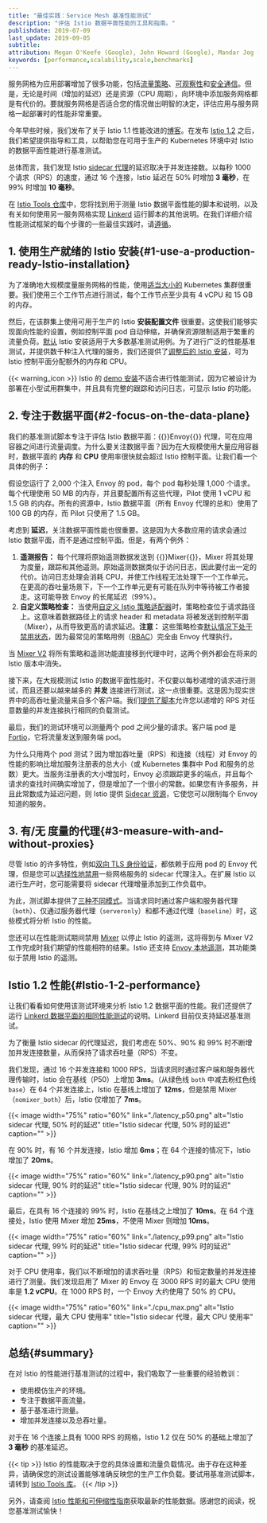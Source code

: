 ```yaml
---
title: "最佳实践：Service Mesh 基准性能测试"
description: "评估 Istio 数据平面性能的工具和指南。"
publishdate: 2019-07-09
last_update: 2019-09-05
subtitle:
attribution: Megan O'Keefe (Google), John Howard (Google), Mandar Jog (Google)
keywords: [performance,scalability,scale,benchmarks]
---
```


服务网格为应用部署增加了很多功能，包括[流量策略](/zh/docs/concepts/what-is-istio/#traffic-management)、[可观察性](/zh/docs/concepts/what-is-istio/#observability)和[安全通信](/zh/docs/concepts/what-is-istio/#security)。但是，无论是时间（增加的延迟）还是资源（CPU 周期），向环境中添加服务网格都是有代价的。要就服务网格是否适合您的情况做出明智的决定，评估应用与服务网格一起部署时的性能非常重要。

今年早些时候，我们发布了关于 Istio 1.1 性能改进的[博客](/zh/blog/2019/istio1.1_perf/)。在发布 [Istio 1.2](/zh/news/releases/1.2.x/announcing-1.2) 之后，我们希望提供指导和工具，以帮助您在可用于生产的 Kubernetes 环境中对 Istio 的数据平面性能进行基准测试。

总体而言，我们发现 Istio [sidecar 代理](/zh/docs/ops/deployment/architecture/#envoy)的延迟取决于并发连接数。以每秒 1000 个请求（RPS）的速度，通过 16 个连接，Istio 延迟在 50% 时增加 **3 毫秒**，在 99% 时增加 **10 毫秒**。

在 [Istio Tools 仓库](https://github.com/istio/tools/tree/3ac7ab40db8a0d595b71f47b8ba246763ecd6213/perf/benchmark)中，您将找到用于测量 Istio 数据平面性能的脚本和说明，以及有关如何使用另一服务网格实现 [Linkerd](https://linkerd.io) 运行脚本的其他说明。在我们详细介绍性能测试框架的每个步骤的一些最佳实践时，请[遵循](https://github.com/istio/tools/tree/3ac7ab40db8a0d595b71f47b8ba246763ecd6213/perf/benchmark#setup)。

## 1. 使用生产就绪的 Istio 安装{#1-use-a-production-ready-Istio-installation}

为了准确地大规模度量服务网格的性能，使用[适当大小的](https://github.com/istio/tools/tree/3ac7ab40db8a0d595b71f47b8ba246763ecd6213/perf/istio-install#istio-setup) Kubernetes 集群很重要。我们使用三个工作节点进行测试，每个工作节点至少具有 4 vCPU 和 15 GB 的内存。

然后，在该群集上使用可用于生产的 Istio **安装配置文件** 很重要。这使我们能够实现面向性能的设置，例如控制平面 pod 自动伸缩，并确保资源限制适用于繁重的流量负荷。[默认](/zh/docs/setup/install/helm/#option-1-install-with-helm-via-helm-template) Istio 安装适用于大多数基准测试用例。为了进行广泛的性能基准测试，并提供数千种注入代理的服务，我们还提供了[调整后的 Istio 安装](https://github.com/istio/tools/blob/3ac7ab40db8a0d595b71f47b8ba246763ecd6213/perf/istio-install/values.yaml)，可为 Istio 控制平面分配额外的内存和 CPU。

{{< warning_icon >}} Istio 的 [demo 安装](/zh/docs/setup/getting-started/)不适合进行性能测试，因为它被设计为部署在小型试用群集中，并且具有完整的跟踪和访问日志，可显示 Istio 的功能。

## 2. 专注于数据平面{#2-focus-on-the-data-plane}

我们的基准测试脚本专注于评估 Istio 数据平面：{{<gloss>}}Envoy{{</gloss>}} 代理，可在应用容器之间进行流量调度。为什么要关注数据平面？因为在大规模使用大量应用容器时，数据平面的 **内存** 和 **CPU** 使用率很快就会超过 Istio 控制平面。让我们看一个具体的例子：

假设您运行了 2,000 个注入 Envoy 的 pod，每个 pod 每秒处理 1,000 个请求。每个代理使用 50 MB 的内存，并且要配置所有这些代理，Pilot 使用 1 vCPU 和 1.5 GB 的内存。所有的资源中，Istio 数据平面（所有 Envoy 代理的总和）使用了 100 GB 的内存，而 Pilot 只使用了 1.5 GB。

考虑到 **延迟**，关注数据平面性能也很重要。这是因为大多数应用的请求会通过 Istio 数据平面，而不是通过控制平面。但是，有两个例外：

1. **遥测报告：** 每个代理将原始遥测数据发送到 {{<gloss>}}Mixer{{</gloss>}}，Mixer 将其处理为度量，跟踪和其他遥测。原始遥测数据类似于访问日志，因此要付出一定的代价。访问日志处理会消耗 CPU，并使工作线程无法处理下一个工作单元。在更高的吞吐量场景下，下一个工作单元更有可能在队列中等待被工作者接走。这可能导致 Envoy 的长尾延迟（99%）。
1. **自定义策略检查：** 当使用[自定义 Istio 策略适配器](/zh/docs/concepts/observability/)时，策略检查位于请求路径上。这意味着数据路径上的请求 header 和 metadata 将被发送到控制平面（Mixer），从而导致更高的请求延迟。**注意：** 这些策略检查[默认情况下处于禁用状态](/zh/docs/reference/config/installation-options/#global-options)，因为最常见的策略用例（[RBAC](/zh/docs/reference/config/security/istio.rbac.v1alpha1)）完全由 Envoy 代理执行。

当 [Mixer V2](https://docs.google.com/document/d/1QKmtem5jU_2F3Lh5SqLp0IuPb80_70J7aJEYu4_gS-s) 将所有策略和遥测功能直接移到代理中时，这两个例外都会在将来的 Istio 版本中消失。

接下来，在大规模测试 Istio 的数据平面性能时，不仅要以每秒递增的请求进行测试，而且还要以越来越多的 **并发** 连接进行测试，这一点很重要。这是因为现实世界中的高吞吐量流量来自多个客户端。我们[提供了脚本](https://github.com/istio/tools/tree/3ac7ab40db8a0d595b71f47b8ba246763ecd6213/perf/benchmark#run-performance-tests)允许您以递增的 RPS 对任意数量的并发连接执行相同的负载测试。

最后，我们的测试环境可以测量两个 pod 之间少量的请求。客户端 pod 是 [Fortio](http://fortio.org/)，它将流量发送到服务端 pod。

为什么只用两个 pod 测试？因为增加吞吐量（RPS）和连接（线程）对 Envoy 的性能的影响比增加服务注册表的总大小（或 Kubernetes 集群中 Pod 和服务的总数）更大。当服务注册表的大小增加时，Envoy 必须跟踪更多的端点，并且每个请求的查找时间确实增加了，但是增加了一个很小的常数。如果您有许多服务，并且此常数成为延迟问题，则 Istio 提供 [Sidecar 资源](/zh/docs/reference/config/networking/sidecar/)，它使您可以限制每个 Envoy 知道的服务。

## 3. 有/无 度量的代理{#3-measure-with-and-without-proxies}

尽管 Istio 的许多特性，例如[双向 TLS 身份验证](/zh/docs/concepts/security/#mutual-TLS-authentication)，都依赖于应用 pod 的 Envoy 代理，但是您可以[选择性地禁用](/zh/docs/setup/additional-setup/sidecar-injection/#disabling-or-updating-the-webhook)一些网格服务的 sidecar 代理注入。在扩展 Istio 以进行生产时，您可能需要将 sidecar 代理增量添加到工作负载中。

为此，测试脚本提供了[三种不同模式](https://github.com/istio/tools/tree/3ac7ab40db8a0d595b71f47b8ba246763ecd6213/perf/benchmark#run-performance-tests)。当请求同时通过客户端和服务器代理（`both`）、仅通过服务器代理（`serveronly`）和都不通过代理（`baseline`）时，这些模式将分析 Istio 的性能。

您还可以在性能测试期间禁用 [Mixer](/zh/docs/concepts/observability/) 以停止 Istio 的遥测，这将得到与 Mixer V2 工作完成时我们期望的性能相符的结果。Istio 还支持 [Envoy 本地遥测](https://github.com/istio/istio/wiki/Envoy-native-telemetry)，其功能类似于禁用 Istio 的遥测。

## Istio 1.2 性能{#Istio-1-2-performance}

让我们看看如何使用该测试环境来分析 Istio 1.2 数据平面的性能。我们还提供了运行 [Linkerd 数据平面的相同性能测试](https://github.com/istio/tools/tree/3ac7ab40db8a0d595b71f47b8ba246763ecd6213/perf/benchmark/linkerd)的说明。Linkerd 目前仅支持延迟基准测试。

为了衡量 Istio sidecar 的代理延迟，我们考虑在 50%、90% 和 99% 时不断增加并发连接数量，从而保持了请求吞吐量（RPS）不变。

我们发现，通过 16 个并发连接和 1000 RPS，当请求同时通过客户端和服务器代理传输时，Istio 会在基线（P50）上增加 **3ms**。（从绿色线 `both` 中减去粉红色线 `base`）在 64 个并发连接上，Istio 在基线上增加了 **12ms**，但是禁用 Mixer（`nomixer_both`）后，Istio 仅增加了 **7ms**。

{{< image  width="75%" ratio="60%"
    link="./latency_p50.png"
    alt="Istio sidecar 代理, 50% 时的延迟"
    title="Istio sidecar 代理, 50% 时的延迟"
    caption=""
    >}}

在 90% 时，有 16 个并发连接，Istio 增加 **6ms**；在 64 个连接的情况下，Istio 增加了 **20ms**。

{{< image width="75%" ratio="60%"
    link="./latency_p90.png"
    alt="Istio sidecar 代理, 90% 时的延迟"
    title="Istio sidecar 代理, 90% 时的延迟"
    caption=""
    >}}

最后，在具有 16 个连接的 99% 时，Istio 在基线之上增加了 **10ms**。在 64 个连接处，Istio 使用 Mixer 增加 **25ms**，不使用 Mixer 则增加 **10ms**。

{{< image  width="75%" ratio="60%"
    link="./latency_p99.png"
    alt="Istio sidecar 代理, 99% 时的延迟"
    title="Istio sidecar 代理, 99% 时的延迟"
    caption=""
    >}}

对于 CPU 使用率，我们以不断增加的请求吞吐量（RPS）和恒定数量的并发连接进行了测量。我们发现启用了 Mixer 的 Envoy 在 3000 RPS 时的最大 CPU 使用率是 **1.2 vCPU**。在 1000 RPS 时，一个 Envoy 大约使用了 50% 的 CPU。

{{< image  width="75%" ratio="60%"
    link="./cpu_max.png"
    alt="Istio sidecar 代理，最大 CPU 使用率"
    title="Istio sidecar 代理，最大 CPU 使用率"
    caption=""
    >}}

## 总结{#summary}

在对 Istio 的性能进行基准测试的过程中，我们吸取了一些重要的经验教训：

- 使用模仿生产的环境。
- 专注于数据平面流量。
- 基于基准进行测量。
- 增加并发连接以及总吞吐量。

对于在 16 个连接上具有 1000 RPS 的网格，Istio 1.2 仅在 50% 的基础上增加了 **3 毫秒** 的基准延迟。

{{< tip >}}
Istio 的性能取决于您的具体设置和流量负载情况。由于存在这种差异，请确保您的测试设置能够准确反映您的生产工作负载。要试用基准测试脚本，请转到 [Istio Tools 库](https://github.com/istio/tools/tree/3ac7ab40db8a0d595b71f47b8ba246763ecd6213/perf/benchmark)。
{{< /tip >}}

另外，请查阅 [Istio 性能和可伸缩性指南](/zh/docs/ops/deployment/performance-and-scalability)获取最新的性能数据。感谢您的阅读，祝您基准测试愉快！
